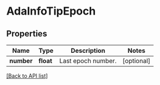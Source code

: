 # AdaInfoTipEpoch

## Properties

Name | Type | Description | Notes
------------ | ------------- | ------------- | -------------
**number** | **float** | Last epoch number. | [optional]

[[Back to API list]](../../README.md#api-endpoints)

